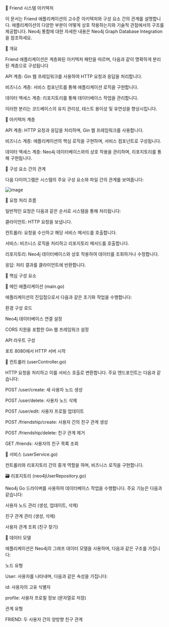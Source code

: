 📐 Friend 시스템 아키텍처

이 문서는 Friend 애플리케이션의 고수준 아키텍처와 구성 요소 간의 관계를 설명합니다. 애플리케이션의 다양한 부분이 어떻게 상호 작용하는지와 기술적 관점에서의 구조를 제공합니다. Neo4j 통합에 대한 자세한 내용은 Neo4j Graph Database Integration을 참조하세요.

🧱 개요

Friend 애플리케이션은 계층화된 아키텍처 패턴을 따르며, 다음과 같이 명확하게 분리된 계층으로 구성됩니다

API 계층: Gin 웹 프레임워크를 사용하여 HTTP 요청과 응답을 처리합니다.

비즈니스 계층: 서비스 컴포넌트를 통해 애플리케이션 로직을 구현합니다.

데이터 액세스 계층: 리포지토리를 통해 데이터베이스 작업을 관리합니다.

이러한 분리는 코드베이스의 유지 관리성, 테스트 용이성 및 유연성을 향상시킵니다.

🧩 아키텍처 계층

API 계층: HTTP 요청과 응답을 처리하며, Gin 웹 프레임워크를 사용합니다.

비즈니스 계층: 애플리케이션의 핵심 로직을 구현하며, 서비스 컴포넌트로 구성됩니다.

데이터 액세스 계층: Neo4j 데이터베이스와의 상호 작용을 관리하며, 리포지토리를 통해 구현됩니다.

🔄 구성 요소 간의 관계

다음 다이어그램은 시스템의 주요 구성 요소와 파일 간의 관계를 보여줍니다:

![image](https://github.com/user-attachments/assets/4e5f41f0-446b-415e-8a36-000add0c1a7f)

🔁 요청 처리 흐름

일반적인 요청은 다음과 같은 순서로 시스템을 통해 처리됩니다:

클라이언트: HTTP 요청을 보냅니다.

컨트롤러: 요청을 수신하고 해당 서비스 메서드를 호출합니다.

서비스: 비즈니스 로직을 처리하고 리포지토리 메서드를 호출합니다.

리포지토리: Neo4j 데이터베이스와 상호 작용하여 데이터를 조회하거나 수정합니다.

응답: 처리 결과를 클라이언트에 반환합니다.

🧩 핵심 구성 요소

🏁 메인 애플리케이션 (main.go)

애플리케이션의 진입점으로서 다음과 같은 초기화 작업을 수행합니다:

환경 구성 로드

Neo4j 데이터베이스 연결 설정

CORS 지원을 포함한 Gin 웹 프레임워크 설정

API 라우트 구성

포트 8080에서 HTTP 서버 시작

📂 컨트롤러 (userController.go)

HTTP 요청을 처리하고 이를 서비스 호출로 변환합니다. 주요 엔드포인트는 다음과 같습니다:

POST /user/create: 새 사용자 노드 생성

POST /user/delete: 사용자 노드 삭제

POST /user/edit: 사용자 프로필 업데이트

POST /friendship/create: 사용자 간의 친구 관계 생성

POST /friendship/delete: 친구 관계 제거

GET /friends: 사용자의 친구 목록 조회

🧠 서비스 (userService.go)

컨트롤러와 리포지토리 간의 중개 역할을 하며, 비즈니스 로직을 구현합니다.

🗃️ 리포지토리 (neo4jUserRepository.go)

Neo4j Go 드라이버를 사용하여 데이터베이스 작업을 수행합니다. 주요 기능은 다음과 같습니다:

사용자 노드 관리 (생성, 업데이트, 삭제)

친구 관계 관리 (생성, 삭제)

사용자 관계 조회 (친구 찾기)

🧬 데이터 모델

애플리케이션은 Neo4j의 그래프 데이터 모델을 사용하며, 다음과 같은 구조를 가집니다:

노드 유형

User: 사용자를 나타내며, 다음과 같은 속성을 가집니다:

id: 사용자의 고유 식별자

profile: 사용자 프로필 정보 (문자열로 저장)

관계 유형

FRIEND: 두 사용자 간의 양방향 친구 관계
